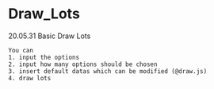 # Draw_Lots

20.05.31 Basic Draw Lots
```
You can 
1. input the options 
2. input how many options should be chosen 
3. insert default datas which can be modified (@draw.js)
4. draw lots
```